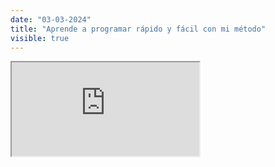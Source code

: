 ```yaml
---
date: "03-03-2024"
title: "Aprende a programar rápido y fácil con mi método"
visible: true
---
```

<iframe src="https://www.youtube.com/embed/z1jLmTcD4og" allowfullscreen></iframe>
